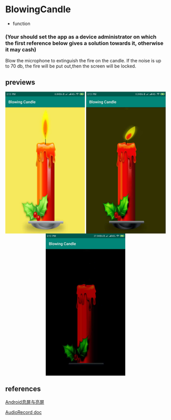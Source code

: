 # BlowingCandle
- function

### (Your should set the app as a device administrator on which the first reference below gives a solution towards it, otherwise it may cash)

Blow the microphone to extinguish the fire on the candle.
If the noise is up to 70 db, the fire will be put out,then the screen will be locked.

## previews


<div align='center' >
  <img align='center' width="250"  src="https://github.com/Smrtyan/BlowingCandle/blob/master/WechatIMG5%201.jpeg"/>
  <img align='center' width="250"  src="https://github.com/Smrtyan/BlowingCandle/blob/master/WechatIMG6.jpeg"/>
  <img align='center' width="250"  src="https://github.com/Smrtyan/BlowingCandle/blob/master/WechatIMG7.jpeg"/>
</div>


## references

<a href = 'https://blog.csdn.net/u011913612/article/details/77822280'>Android息屏与亮屏</a>

<a href = 'https://developer.android.com/reference/android/media/AudioRecord'>AudioRecord doc</a>
